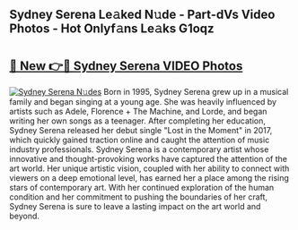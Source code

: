 ## Sydney Serena Le𝚊ked N𝚞de - Part-dVs Video Photos - Hot Onlyf𝚊ns Le𝚊ks G1oqz

# <h2><a href="http://ac48707.deff.icu/?id=Sydney+Serena">🔗 New 👉🔴 Sydney Serena VIDEO Photos</a></h2>

[![Sydney Serena N𝚞des](https://i.imgur.com/rIISA9y.gif)](http://ac48707.deff.icu/?id=Sydney+Serena)
Born in 1995, Sydney Serena grew up in a musical family and began singing at a young age. She was heavily influenced by artists such as Adele, Florence + The Machine, and Lorde, and began writing her own songs as a teenager. After completing her education, Sydney Serena released her debut single "Lost in the Moment" in 2017, which quickly gained traction online and caught the attention of music industry professionals. Sydney Serena is a contemporary artist whose innovative and thought-provoking works have captured the attention of the art world. Her unique artistic vision, coupled with her ability to connect with viewers on a deep emotional level, has earned her a place among the rising stars of contemporary art. With her continued exploration of the human condition and her commitment to pushing the boundaries of her craft, Sydney Serena is sure to leave a lasting impact on the art world and beyond.
